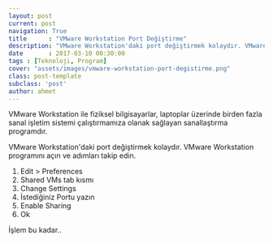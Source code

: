 ```yaml
---
layout: post
current: post
navigation: True
title      : "VMware Workstation Port Değiştirme"
description: "VMware Workstation'daki port değiştirmek kolaydır. VMware Workstation programını açın ve adımları takip edin."
date       : 2017-03-10 00:30:00
tags : [Teknoloji, Program]
cover: "assets/images/vmware-workstation-port-degistirme.png"
class: post-template
subclass: 'post'
author: ahmet
---
```


VMware Workstation ile fiziksel bilgisayarlar, laptoplar üzerinde birden fazla sanal işletim sistemi çalıştırmamıza olanak sağlayan sanallaştırma programdır. 

VMware Workstation'daki port değiştirmek kolaydır. VMware Workstation programını açın ve adımları takip edin.

1. Edit > Preferences
2. Shared VMs tab kısmı
3. Change Settings
4. İstediğiniz Portu yazın
5. Enable Sharing
6. Ok

İşlem bu kadar..

